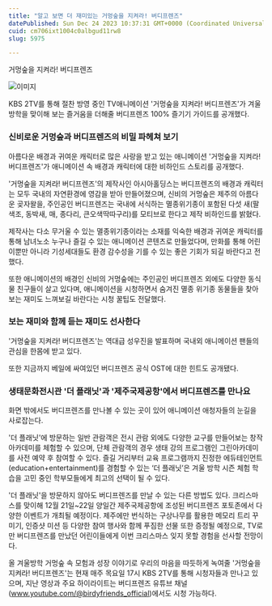 ```yaml
---
title: "알고 보면 더 재미있는 거멍숲을 지켜라! 버디프렌즈"
datePublished: Sun Dec 24 2023 10:37:31 GMT+0000 (Coordinated Universal Time)
cuid: cm706ixt1004c0albgud11rw8
slug: 5975

---
```



거멍숲을 지켜라! 버디프렌즈

![이미지](https://cdn.hashnode.com/res/hashnode/image/upload/v1739260046290/c16f22b0-dfda-4a7b-8a9c-55b9f4d0d7bb.jpeg)

KBS 2TV를 통해 절찬 방영 중인 TV애니메이션 '거멍숲을 지켜라! 버디프렌즈'가 겨울방학을 맞이해 보는 즐거움을 더해줄 버디프렌즈 100% 즐기기 가이드를 공개했다.

### 신비로운 거멍숲과 버디프렌즈의 비밀 파헤쳐 보기

아름다운 배경과 귀여운 캐릭터로 많은 사랑을 받고 있는 애니메이션 '거멍숲을 지켜라! 버디프렌즈'가 애니메이션 속 배경과 캐릭터에 대한 비하인드 스토리를 공개했다.

'거멍숲을 지켜라! 버디프렌즈'의 제작사인 아시아홀딩스는 버디프렌즈의 배경과 캐릭터는 모두 국내의 자연환경에 영감을 받아 만들어졌으며, 신비의 거멍숲은 제주의 아름다운 곶자왈을, 주인공인 버디프렌즈는 국내에 서식하는 멸종위기종이 포함된 다섯 새(팔색조, 동박새, 매, 종다리, 큰오색딱따구리)를 모티브로 한다고 제작 비하인드를 밝혔다.

제작사는 다소 무거울 수 있는 멸종위기종이라는 소재를 익숙한 배경과 귀여운 캐릭터를 통해 남녀노소 누구나 즐길 수 있는 애니메이션 콘텐츠로 만들었다며, 만화를 통해 어린이뿐만 아니라 기성세대들도 환경 감수성을 기를 수 있는 좋은 기회가 되길 바란다고 전했다.

또한 애니메이션의 배경인 신비의 거멍숲에는 주인공인 버디프렌즈 외에도 다양한 동식물 친구들이 살고 있다며, 애니메이션을 시청하면서 숨겨진 멸종 위기종 동물들을 찾아보는 재미도 느껴보길 바란다는 시청 꿀팁도 전달했다.

### 보는 재미와 함께 듣는 재미도 선사한다

'거멍숲을 지켜라! 버디프렌즈'는 역대급 성우진을 발표하며 국내외 애니메이션 팬들의 관심을 한몸에 받고 있다.

또한 지금까지 베일에 싸여있던 버디프렌즈 공식 OST에 대한 힌트도 공개됐다.

### 생태문화전시관 '더 플래닛'과 '제주국제공항'에서 버디프렌즈를 만나요

화면 밖에서도 버디프렌즈를 만나볼 수 있는 곳이 있어 애니메이션 애청자들의 눈길을 사로잡는다.

'더 플래닛'에 방문하는 일반 관람객은 전시 관람 외에도 다양한 교구를 만들어보는 창작 아카데미를 체험할 수 있으며, 단체 관람객의 경우 생태 강의 프로그램인 그린아카데미를 사전 예약 후 참여할 수 있다. 즐길 거리부터 교육 프로그램까지 진정한 에듀테인먼트(education+entertainment)를 경험할 수 있는 ‘더 플래닛’은 겨울 방학 시즌 체험 학습을 고민 중인 학부모들에게 최고의 선택이 될 수 있다.

'더 플래닛'을 방문하지 않아도 버디프렌즈를 만날 수 있는 다른 방법도 있다. 크리스마스를 맞이해 12월 21일~22일 양일간 제주국제공항에 조성된 버디프렌즈 포토존에서 다양한 이벤트가 개최될 예정이다. 제주에만 번식하는 구상나무를 활용한 메모리 트리 꾸미기, 인증샷 미션 등 다양한 참여 행사와 함께 푸짐한 선물 또한 증정될 예정으로, TV로만 버디프렌즈를 만났던 어린이들에게 이번 크리스마스 잊지 못할 경험을 선사할 전망이다.

올 겨울방학 거멍숲 속 모험과 성장 이야기로 우리의 마음을 따듯하게 녹여줄 '거멍숲을 지켜라! 버디프렌즈'는 현재 매주 목요일 17시 KBS 2TV를 통해 시청자들과 만나고 있으며, 지난 영상과 주요 하이라이트는 버디프렌즈 유튜브 채널(www.youtube.com/@birdyfriends_official)에서도 시청 가능하다.